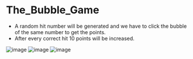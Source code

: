 # The_Bubble_Game
- A random hit number will be generated and we have to click the bubble of the same number to
get the points.
- After every correct hit 10 points will be increased.

![image](https://github.com/Pranav7651/The_Bubble_Game/assets/93943990/c4674aac-7732-478d-bf0d-6f28d4c23df1)
![image](https://github.com/Pranav7651/The_Bubble_Game/assets/93943990/5c7b26d5-488b-4d7b-ba14-cb7285ae52fb)
![image](https://github.com/Pranav7651/The_Bubble_Game/assets/93943990/69e1a27a-529b-49d8-a496-853b8968ba06)
